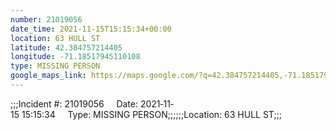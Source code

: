 ```yaml
---
number: 21019056
date_time: 2021-11-15T15:15:34+00:00
location: 63 HULL ST
latitude: 42.384757214405
longitude: -71.18517945110108
type: MISSING PERSON
google_maps_link: https://maps.google.com/?q=42.384757214405,-71.18517945110108
---
```


;;;Incident #: 21019056     Date: 2021‐11‐15 15:15:34     Type: MISSING PERSON;;;;;;Location: 63 HULL ST;;;
